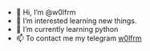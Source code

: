 - 👋 Hi, I’m @w0lfrm
- 👀 I’m interested learning new things.
- 🌱 I’m currently learning python
- 📫 To contact me my telegram [w0lfrm](https://ttttt.me/w0lfrm)


